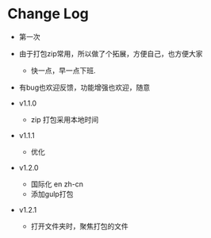 # Change Log
 - 第一次
  - 由于打包zip常用，所以做了个拓展，方便自己，也方便大家
    - 快一点，早一点下班.
  - 有bug也欢迎反馈，功能增强也欢迎，随意

 - v1.1.0
   - zip 打包采用本地时间
 - v1.1.1
   - 优化
 - v1.2.0
   - 国际化 en zh-cn
   - 添加gulp打包
 - v1.2.1
   - 打开文件夹时，聚焦打包的文件
